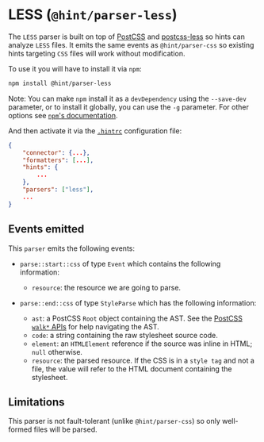 # LESS (`@hint/parser-less`)

The `LESS` parser is built on top of [PostCSS][postcss] and
[postcss-less] so hints can analyze `LESS` files. It emits the same
events as `@hint/parser-css` so existing hints targeting `CSS` files
will work without modification.

To use it you will have to install it via `npm`:

```bash
npm install @hint/parser-less
```

Note: You can make `npm` install it as a `devDependency` using the
`--save-dev` parameter, or to install it globally, you can use the
`-g` parameter. For other options see [`npm`'s
documentation](https://docs.npmjs.com/cli/install).

And then activate it via the [`.hintrc`][hintrc] configuration file:

```json
{
    "connector": {...},
    "formatters": [...],
    "hints": {
        ...
    },
    "parsers": ["less"],
    ...
}
```

## Events emitted

This `parser` emits the following events:

* `parse::start::css` of type `Event` which contains the following information:

  * `resource`: the resource we are going to parse.

* `parse::end::css` of type `StyleParse` which has the following information:

  * `ast`: a PostCSS `Root` object containing the AST.
    See the [PostCSS `walk*` APIs][postcss-walk] for help navigating
    the AST.
  * `code`: a string containing the raw stylesheet source code.
  * `element`: an `HTMLElement` reference if the source was inline
    in HTML; `null` otherwise.
  * `resource`: the parsed resource. If the CSS is in a `style tag`
    and not a file, the value will refer to the HTML document containing
    the stylesheet.

## Limitations

This parser is not fault-tolerant (unlike `@hint/parser-css`) so only
well-formed files will be parsed.

<!-- Link labels: -->

[hintrc]: https://webhint.io/docs/user-guide/configuring-webhint/summary/
[postcss]: https://postcss.org/
[postcss-less]: https://github.com/shellscape/postcss-less
[postcss-walk]: https://api.postcss.org/Container.html#walk
